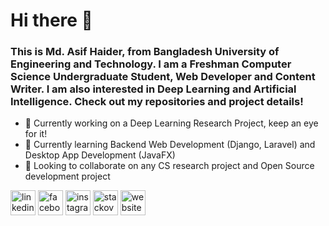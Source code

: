 # Hi there 👋

<!--
**asifhaider/asifhaider** is a ✨ _special_ ✨ repository because its `README.md` (this file) appears on your GitHub profile.
Here are some ideas to get you started:

-->
### This is Md. Asif Haider, from Bangladesh University of Engineering and Technology. I am a Freshman Computer Science Undergraduate Student, Web Developer and Content Writer. I am also interested in Deep Learning and Artificial Intelligence. Check out my repositories and project details!  

- 🔭 Currently working on a Deep Learning Research Project, keep an eye for it!
- 🌱 Currently learning Backend Web Development (Django, Laravel) and Desktop App Development (JavaFX)
- 👯 Looking to collaborate on any CS research project and Open Source development project

<!-- - 🤔 I’m looking for help with 
- 💬 Ask me about ... 
- ⚡ Fun fact: ...
- 📫 Reach out to me through: [Mail](mailto:elhanasif@gmail.com) and [Facebook](https://www.facebook.com/asif.elhan)
- 😄 Pronouns: ... -->

[<img src='https://cdn.jsdelivr.net/npm/simple-icons@3.0.1/icons/linkedin.svg' alt='linkedin' height='40'>](https://www.linkedin.com/in/https://www.linkedin.com/in/asif-haider-1805112//)  [<img src='https://cdn.jsdelivr.net/npm/simple-icons@3.0.1/icons/facebook.svg' alt='facebook' height='40'>](https://www.facebook.com/https://www.facebook.com/asif.elhan/)  [<img src='https://cdn.jsdelivr.net/npm/simple-icons@3.0.1/icons/instagram.svg' alt='instagram' height='40'>](https://www.instagram.com/https://www.instagram.com/asifelhan//)  [<img src='https://cdn.jsdelivr.net/npm/simple-icons@3.0.1/icons/stackoverflow.svg' alt='stackoverflow' height='40'>](https://stackoverflow.com/users/https://stackoverflow.com/users/12278453/asifhaider)  [<img src='https://cdn.jsdelivr.net/npm/simple-icons@3.0.1/icons/icloud.svg' alt='website' height='40'>](https://asifhaider.github.io/home/)  
